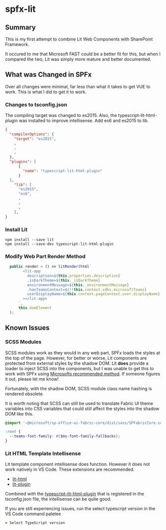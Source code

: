 # spfx-lit

## Summary

This is my first attempt to combine Lit Web Components with SharePoint Framework. 

It occured to me that Microsoft FAST could be a better fit for this, but when I compared the two, Lit was simply more mature and better documented. 

## What was Changed in SPFx
Over all changes were minimal, far less than what it takes to get VUE to work. This is what I did to get it to work.

### Changes to tsconfig.json 
The compiling target was changed to es2015. Also, the typescript-lit-html-plugin was installed to improve intellisense. Add es6 and es2015 to lib.

```JSON
{  
  "compilerOptions": {
    "target": "es2015",
    .
    .
    .
  },
  "plugins": [
      {
        "name": "typescript-lit-html-plugin"
      }
  ],
    "lib": [
      "es2015",
      "es6",
      .
      .
      .
    ],
}
```

### Install Lit
```CMD
npm install --save lit
npm install --save-dev typescript-lit-html-plugin
```

### Modify Web Part Render Method

```TypeScript
  public render = () => litRender(html`
        <lit-app 
          description=${this.properties.description}
          .isDarkTheme=${this._isDarkTheme}
          environmentMessage=${this._environmentMessage}
          .hasTeamsContext=${!!this.context.sdks.microsoftTeams}
          userDisplayName=${this.context.pageContext.user.displayName}
        ></lit-app>
      `, 
      this.domElement
  );
```

## Known Issues

### SCSS Modules

SCSS modules work as they would in any web part, SPFx loads the styles at the top of the page. However, for better or worse, Lit components are protected from external styles by the shadow DOM. Lit **does** provide a loader to inject SCSS into the components, but I was unable to get this to work with SPFx using [Microsofts recommended method](https://learn.microsoft.com/en-us/sharepoint/dev/spfx/toolchain/extending-webpack-in-build-pipeline). If someone figures it out, please let me know!

Fortunately, with the shadow DOM, SCSS module class name hashing is rendered obsolete.

It is worth noting that SCSS can still be used to translate Fabric UI theme variables into CSS variables that could still affect the styles into the shadow DOM like this.
```scss
@import '~@microsoft/sp-office-ui-fabric-core/dist/sass/SPFabricCore.scss';

:root {
  --teams-font-family: #{$ms-font-family-fallbacks};
}
```

### Lit HTML Template Intellisense
Lit template component intellisense does function. However it does not work natively in VS Code. These extensions are recommended.

* [lit-html](https://marketplace.visualstudio.com/items?itemName=bierner.lit-html#:~:text=Works%2520with%2520literal%2520html%2520strings%2520that%2520contain%2520placeholders.,you%2520use%2520VS%2520Code%2527s%2520built-in%2520version%2520of%2520TypeScript.)
* [lit-plugin](https://marketplace.visualstudio.com/items?itemName=runem.lit-plugin)

Combined with the [typescript-lit-html-plugin](https://www.npmjs.com/package/typescript-lit-html-plugin) that is registered in the tsconfig.json file, the intellisense can be quite good. 

If you are still experiencing issues, run the select typescript version in the VS Code command paletee

```cmd
> Select TypeScript version
```
